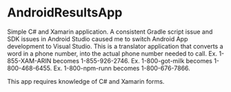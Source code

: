 # AndroidResultsApp
Simple C# and Xamarin application.
A consistent Gradle script issue and SDK issues in Android Studio caused me to switch Android App development to Visual Studio. 
This is a translator application that converts a word in a phone number, into the actual phone number needed to call.
Ex. 1-855-XAM-ARIN becomes 1-855-926-2746. 
Ex. 1-800-got-milk becomes 1-800-468-6455.
Ex. 1-800-npm-runn becomes 1-800-676-7866.

This app requires knowledge of C# and Xamarin forms.

